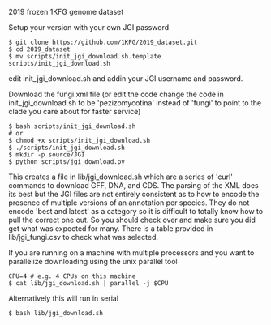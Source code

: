 2019 frozen 1KFG genome dataset

Setup your version with your own JGI password
```
$ git clone https://github.com/1KFG/2019_dataset.git
$ cd 2019_dataset
$ mv scripts/init_jgi_download.sh.template scripts/init_jgi_download.sh
```
edit init_jgi_download.sh and addin your JGI username and password.
 
Download the fungi.xml file (or edit the code change the code in init_jgi_download.sh to be 'pezizomycotina' instead of 'fungi' to point to the clade you care about for faster service)
```
$ bash scripts/init_jgi_download.sh 
# or
$ chmod +x scripts/init_jgi_download.sh 
$ ./scripts/init_jgi_download.sh
$ mkdir -p source/JGI
$ python scripts/jgi_download.py
```
This creates a file in lib/jgi_download.sh which are a series of 'curl' commands to download GFF, DNA, and CDS. The parsing of the XML does its best but the JGI files are not entirely consistent as to how to encode the presence of multiple versions of an annotation per species. They do not encode 'best and latest' as a category so it is difficult to totally know how to pull the correct one out. So you should check over and make sure you did get what was expected for many. There is a table provided in lib/jgi_fungi.csv to check what was selected. 

If you are running on a machine with multiple processors and you want to parallelize downloading using the unix parallel tool
```
CPU=4 # e.g. 4 CPUs on this machine
$ cat lib/jgi_download.sh | parallel -j $CPU
```
Alternatively this will run in serial
```
$ bash lib/jgi_download.sh 
```
